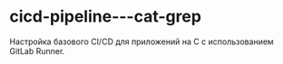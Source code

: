 # cicd-pipeline---cat-grep
Настройка базового CI/CD для приложений на C с использованием GitLab Runner.
